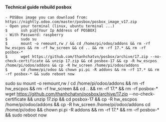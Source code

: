 #### Technical guide rebuild posbox 
    - POSBox image you can download from: https://nightly.odoo.com/master/posbox/posbox_image_v17.zip
    - Open your terminal (linux, ubuntu terminal ...)
    $      ssh pi@[Your Ip Address of POSBOX]
    - With Password: raspberry
    $      sudo su
    $      mount -o remount,rw / && cd /home/pi/odoo/addons && rm -rf hw_escpos && rm -rf hw_screen && cd .. && rm -rf 17.* && rm -rf posbox-*
    $      wget https://github.com/thanhchatvn/posbox/archive/17.zip --no-check-certificate && unzip 17.zip && cd posbox-17 && cp -R hw_escpos /home/pi/odoo/addons && cp -R hw_screen /home/pi/odoo/addons
    $      cd /home/pi/odoo && chown pi.pi -R addons && rm -rf 17.* && rm -rf posbox-* && sudo reboot now

sudo su 
mount -o remount,rw / 
cd /home/pi/odoo/addons && rm -rf hw_escpos && rm -rf hw_screen && cd .. && rm -rf 17.* && rm -rf posbox-*
wget https://github.com/thanhchatvn/posbox/archive/17.zip --no-check-certificate && unzip 17.zip && cd posbox-17 && cp -R hw_escpos /home/pi/odoo/addons && cp -R hw_screen /home/pi/odoo/addons
cd /home/pi/odoo && chown pi.pi -R addons && rm -rf 17.* && rm -rf posbox-* && sudo reboot now

